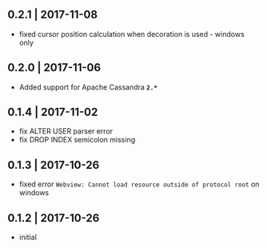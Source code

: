 ## 0.2.1 | 2017-11-08

- fixed cursor position calculation when decoration is used - windows only

## 0.2.0 | 2017-11-06

- Added support for Apache Cassandra **`2.*`**

## 0.1.4 | 2017-11-02

- fix ALTER USER parser error
- fix DROP INDEX semicolon missing

## 0.1.3 | 2017-10-26

- fixed error `Webview: Cannot load resource outside of protocol root` on windows

## 0.1.2 | 2017-10-26

- initial
